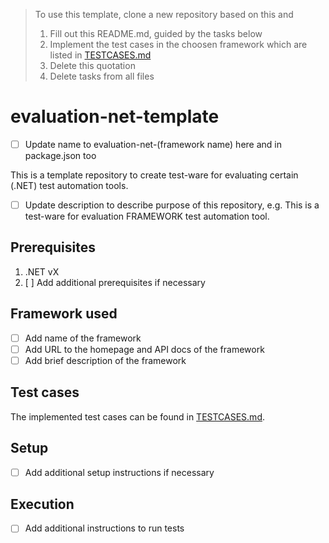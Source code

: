 > To use this template, clone a new repository based on this and
> 1. Fill out this README.md, guided by the tasks below
> 1. Implement the test cases in the choosen framework which are listed in [TESTCASES.md](TESTCASES.md)
> 1. Delete this quotation
> 1. Delete tasks from all files

# evaluation-net-template

- [ ] Update name to evaluation-net-(framework name) here and in package.json too

This is a template repository to create test-ware for evaluating certain (.NET) test automation tools.

- [ ] Update description to describe purpose of this repository, e.g. This is a test-ware for evaluation FRAMEWORK test automation tool.

## Prerequisites

1. .NET vX
1. [ ] Add additional prerequisites if necessary

## Framework used

- [ ] Add name of the framework
- [ ] Add URL to the homepage and API docs of the framework
- [ ] Add brief description of the framework

## Test cases

The implemented test cases can be found in [TESTCASES.md](TESTCASES.md).

## Setup

- [ ] Add additional setup instructions if necessary

## Execution

- [ ] Add additional instructions to run tests